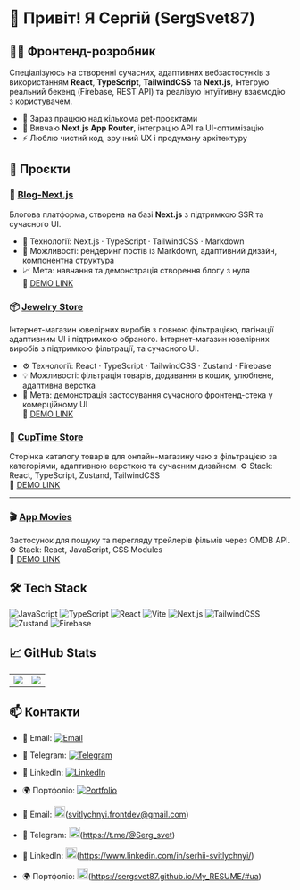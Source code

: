 # 👋 Привіт! Я Сергій (SergSvet87)

## 🧑‍💻 Фронтенд-розробник

Спеціалізуюсь на створенні сучасних, адаптивних вебзастосунків з використанням **React**, **TypeScript**, **TailwindCSS** та **Next.js**, інтегрую реальний бекенд (Firebase, REST API) та реалізую інтуїтивну взаємодію з користувачем.

- 🔭 Зараз працюю над кількома pet-проєктами
- 🧠 Вивчаю **Next.js App Router**, інтеграцію API та UI-оптимізацію
- ⚡ Люблю чистий код, зручний UX і продуману архітектуру

## 💼 Проєкти

### 📝 [Blog-Next.js](https://github.com/SergSvet87/blog-nextjs)
Блогова платформа, створена на базі **Next.js** з підтримкою SSR та сучасного UI.
- 🧠 Технології: Next.js · TypeScript · TailwindCSS · Markdown
- 🚀 Можливості: рендеринг постів із Markdown, адаптивний дизайн, компонентна структура
- 📈 Мета: навчання та демонстрація створення блогу з нуля</br>
🔗 [DEMO LINK](https://blog-nextjs-olive-five.vercel.app/)<br/>

### 📦 [Jewelry Store](https://github.com/SergSvet87/jewelry-store)
Інтернет-магазин ювелірних виробів з повною фільтрацією, пагінації адаптивним UI і підтримкою обраного.
Інтернет-магазин ювелірних виробів з підтримкою фільтрації,  та сучасного UI.
- ⚙️ Технології: React · TypeScript · TailwindCSS · Zustand · Firebase
- 💡 Можливості: фільтрація товарів, додавання в кошик, улюблене, адаптивна верстка
- 🎯 Мета: демонстрація застосування сучасного фронтенд-стека у комерційному UI</br>
🔗 [DEMO LINK](https://jewelry-store-eosin.vercel.app/)

### 🍵 [CupTime Store](https://github.com/SergSvet87/cup-time)
Сторінка каталогу товарів для онлайн-магазину чаю з фільтрацією за категоріями, адаптивною версткою та сучасним дизайном.
⚙️ Stack: React, TypeScript, Zustand, TailwindCSS</br>
🔗 [DEMO LINK](https://cup-time-inky.vercel.app/products?category=tea)  

---

### 🎬 [App Movies](https://github.com/SergSvet87/App_Movies)
Застосунок для пошуку та перегляду трейлерів фільмів через OMDB API.
⚙️ Stack: React, JavaScript, CSS Modules</br>
🔗 [DEMO LINK](https://sergsvet87.github.io/App_Movies/)

## 🛠 Tech Stack

![JavaScript](https://img.shields.io/badge/-JavaScript-black?style=flat-square&logo=javascript)
![TypeScript](https://img.shields.io/badge/-TypeScript-3178c6?style=flat-square&logo=typescript&logoColor=white)
![React](https://img.shields.io/badge/-React-20232a?style=flat&logo=react)
![Vite](https://img.shields.io/badge/Vite-646CFF?style=flat&logo=vite&logoColor=white)
![Next.js](https://img.shields.io/badge/-Next.js-black?style=flat&logo=next.js)
![TailwindCSS](https://img.shields.io/badge/-Tailwind-38b2ac?style=flat&logo=tailwind-css&logoColor=white)
![Zustand](https://img.shields.io/badge/Zustand-000000?style=flat&logo=zotero)
![Firebase](https://img.shields.io/badge/Firebase-ffca28?style=flat&logo=firebase)

## 📈 GitHub Stats

<table>
<tr>
<td>
<img src="https://github-readme-stats.vercel.app/api?username=SergSvet87&show_icons=true&theme=tokyonight" />
</td>
<td>
<img src="https://github-readme-stats.vercel.app/api/top-langs/?username=SergSvet87&layout=compact&theme=tokyonight" />
</td>
</tr>
</table>

## 📫 Контакти

- 📧 Email: [![Email](https://img.shields.io/badge/Gmail-sergsvet87%40gmail.com-red?style=for-the-badge&logo=gmail&logoColor=white)](mailto:sergsvet87@gmail.com)
- 💬 Telegram: [![Telegram](https://img.shields.io/badge/Telegram-@SergSvet87-2CA5E0?style=for-the-badge&logo=telegram&logoColor=white)](https://t.me/SergSvet87)
- 💼 LinkedIn: [![LinkedIn](https://img.shields.io/badge/LinkedIn-SergSvet-blue?style=for-the-badge&logo=linkedin&logoColor=white)](https://www.linkedin.com/in/sergsvet)
- 🌍 Портфоліо: [![Portfolio](https://img.shields.io/badge/Portfolio-Visit_my_site-0A0A0A?style=for-the-badge&logo=vercel&logoColor=white)](https://sergsvet87.vercel.app)


- 📧 Email: <img src="https://img.shields.io/badge/Telegram-2CA5E0?style=flat&logo=google&logoColor=white" height="20" />(svitlychnyi.frontdev@gmail.com)
- 💬 Telegram: <img src="https://img.shields.io/badge/Telegram-2CA5E0?style=flat&logo=telegram&logoColor=white" height="20" />(https://t.me/@Serg_svet)
- 💼 LinkedIn: <img src="https://img.shields.io/badge/Telegram-2CA5E0?style=flat&logo=linkedin&logoColor=white" height="20" />(https://www.linkedin.com/in/serhii-svitlychnyi/)
- 🌍 Портфоліо: <img src="https://github.com/user-attachments/assets/35a50b7b-cb54-4af8-927e-33fae5068dbd" height="20" />(https://sergsvet87.github.io/My_RESUME/#ua)

